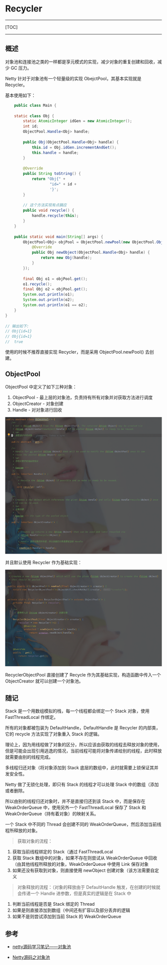 # Recycler

---

[TOC]

---



## 概述

对象池和连接池之类的一样都是享元模式的实现，减少对象的重复创建和回收，减少 GC 压力。

Netty 针对于对象池有一个轻量级的实现 ObejctPool，其基本实现就是 Recycler。

基本使用如下：

```java
	public class Main {

	static class Obj {
		static AtomicInteger idGen = new AtomicInteger();
		int id;
		ObjectPool.Handle<Obj> handle;

		public Obj(ObjectPool.Handle<Obj> handle) {
			this.id = Obj.idGen.incrementAndGet();
			this.handle = handle;
		}

		@Override
		public String toString() {
			return "Obj{" +
					"id=" + id +
					'}';
		}
		
        // 这个方法实现有点膈应
		public void recycle() {
			handle.recycle(this);
		}
	}

	public static void main(String[] args) {
		ObjectPool<Obj> objPool = ObjectPool.newPool(new ObjectPool.ObjectCreator<Obj>() {
			@Override
			public Obj newObject(ObjectPool.Handle<Obj> handle) {
				return new Obj(handle);
			}
		});

		final Obj o1 = objPool.get();
		o1.recycle();
		final Obj o2 = objPool.get();
		System.out.println(o1);
		System.out.println(o2);
		System.out.println(o1 == o2);
	}
}

// 输出如下:
// Obj{id=1}
// Obj{id=1}
// 	true
```

使用的时候不推荐直接实现 Recycler，而是采用 ObjectPool.newPool() 去创建。

## ObjectPool 

ObjectPool 中定义了如下三种对象：

1. ObjectPool - 最上层的对象池，负责持有所有对象并对获取方法进行调度
2. ObjectCreator - 对象创建
3. Handle - 对对象进行回收

![image-20211022143954289](assets/image-20211022143954289.png)

并且默认使用 Recycler 作为基础实现：

![image-20211022144031115](assets/image-20211022144031115.png)

RecyclerObjectPool 直接创建了 Recycle 作为其基础实现，构造函数中传入一个 ObjectCreator 就可以创建一个对象池。



## 随记

Stack 是一个用数组模拟的栈，每一个线程都会绑定一个 Stack 对象，使用 FastThreadLocal 作绑定。

所有的对象都被包装为 DefaultHandle，DefaultHandle 是 Recycler 的内部类，它的 recycle 方法实现了对象重入 Stack 的逻辑。

理论上，因为用线程做了对象的区分，所以应该由获取的线程去释放对象的使用，但是可能会出现引用逃逸的情况，当前线程可能将对象传递给别的线程，此时释放就需要由别的线程完成。

多线程归还对象（将对象添加到 Stack 底层的数组中，此时就需要上锁保证其并发安全性。

Netty 做了无锁化处理，即只有 Stack 的线程才可以处理 Stack 中的数组（添加或者删除。

所以由别的线程归还对象时，并不是直接归还到该 Stack 中，而是保存在 WeakOrderQueue 中，使用另外一个 FastThreadLocal 保存了 Stack 和 WeakOrderQueue（持有着对象）的映射关系。

一个 Stack 中不同的 Thread 会创建不同的 WeakOrderQueue，然后添加当前线程所释放的对象。





> 获取对象的流程：

1. 获取当前线程绑定的 Stack（通过 FastThreadLocal
2. 获取 Stack 数组中的对象，如果不存在则尝试从 WeakOrderQueue 中回收（由其他线程所释放的对象，WeakOrderQueue 中使用 Link 保存对象
3. 如果还没有获取到对象，则直接使用 newObject 创建对象（该方法需要自定义



> 对象释放的流程：（对象的释放由于 DefaultHandle 触发，在创建的时候就会传递一个 Handle  进参数，但是真实的逻辑是在 Stack 中

1. 判断当前线程是否是 Stack 绑定的 Thread
2. 如果是则直接添加到数组（中间还有扩容以及部分丢弃的逻辑
3. 如果不是则尝试添加到当前 Stack 的 WeakOrderQueue



## 参考

- [netty源码学习笔记——对象池](https://huzb.me/2019/10/17/netty%E6%BA%90%E7%A0%81%E5%AD%A6%E4%B9%A0%E7%AC%94%E8%AE%B0%E2%80%94%E2%80%94%E5%AF%B9%E8%B1%A1%E6%B1%A0/)

- [Netty源码之对象池](https://juejin.cn/post/6922779981101662222#heading-15)